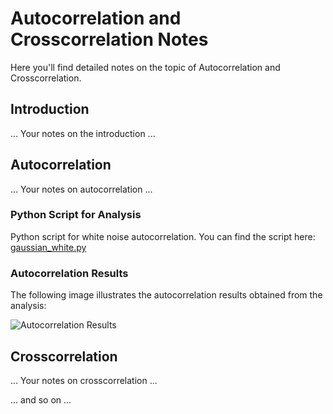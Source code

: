 # Autocorrelation and Crosscorrelation Notes

Here you'll find detailed notes on the topic of Autocorrelation and Crosscorrelation.

## Introduction

... Your notes on the introduction ...

## Autocorrelation

... Your notes on autocorrelation ...
### Python Script for Analysis

Python script for white noise autocorrelation. You can find the script here: [gaussian_white.py](./gaussian_white.py) 

### Autocorrelation Results

The following image illustrates the autocorrelation results obtained from the analysis:

![Autocorrelation Results](./autocorrelation_results.png)

## Crosscorrelation

... Your notes on crosscorrelation ...

... and so on ...
